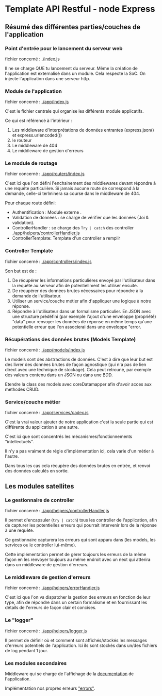 # Template API Restful - node Express

## Résumé des différentes parties/couches de l'application


### Point d'entrée pour le lancement du serveur web

fichier concerné : [./index.js](./index.js)

Il ne se charge QUE tu lancement du serveur. Même la création de l'application est externalisé dans un module. Cela respecte la SoC. On injecte l'application dans une serveur http.

### Module de l'application

fichier concerné : [./app/index.js](./app/index.js)

C'est le fichier centrale qui organise les différents module applicatifs.

Ce qui est référencé à l'intérieur :

1. Les middleware d'interprétations de données entrantes (express.json() et express.urlencoded())
2. le routeur
3. Le middleware de 404
4. Le middleware de gestion d'erreurs

### Le module de routage

fichier concerné : [./app/routers/index.js](./app/routers/index.js)

C'est ici que l'on défini l'enchainement des middlewares devant répondre à une requête particulière.
Si jamais aucune route de correspond à la demande, celle-ci terlminera sa course dans le middleware de 404.

Pour chaque route défini:

- Authentification : Module externe .
- Validation de données : se charge de vérifier que les données (Joi & validation).
- ControllerHandler : se charge des `Try | catch` des controller [./app/helpers/controllerHandler.js](./app/helpers/controllerHandler.js)
- ControllerTemplate: Template d'un controller a remplir 

### Controller Template

fichier concerné : [./app/controllers/index.js](./app/controllers/controllerTemplate.js)

Son but est de : 

1. De récupérer les informations particulières envoyé par l'utilisateur dans la requête au serveur afin de potentiellment les utiliser ensuite.
2. De récupérer des données brutes nécessaires pour répondre à la demande de l'utilisateur.
3. Utiliser un service/couche métier afin d'appliquer une logique à notre réponse.
4. Répondre à l'utilisateur dans un formalisme particulier. En JSON avec une structure prédéfini (par exemple l'ajout d'une enveloppe (propriété) "data" pour renvoyer les données de réponse en même temps qu'une potentielle erreur que l'on associerai dans une enveloppe "error.

### Récupérations des données brutes (Models Template)

fichier concerné : [./app/models/index.js](./app/models/modelTemplate.js)

Le models sont des abstractions de données. C'est à dire que leur but est des livrer des données brutes de façon agnostique (qui n'a pas de lien direct avec une technique de stockage). Cela peut retrouné, par exemple des valeurs contenu dans un JSON ou dans une BDD.

Etendre la class des models avec coreDatamapper afin d'avoir acces aux methodes CRUD.

### Service/couche métier

fichier concerné : [./app/services/cadex.js](./app/services/serviceTemplate.js)

C'est la vrai valeur ajouter de notre application c'est la seule partie qui est différente du application à une autre.

C'est ici que sont concentrés les mécanismes/fonctionnements "intellectuels".

Il n'y a pas vraiment de règle d'implémentation ici, cela varie d'un métier à l'autre.

Dans tous les cas cela récupère des données brutes en entrée, et renvoi des données calculés en sortie.

## Les modules satellites


### Le gestionnaire de controller

fichier concerné : [./app/helpers/controllerHandler.js](./app/helpers/controllerHandler.js)

Il permet d'encapsuler (`try | catch`) tous les controller de l'application, afin de capturer les potentielles erreurs qui pourrait intervenir lors de la réponse à une requête.

Ce gestionnaire capturera les erreurs qui sont apparu dans (les models, les services ou le controller lui-même).

Cette implémentation permet de gérer toujours les erreurs de la même façon en les renvoyer toujours au même endroit avec un next qui atterira dans un middleware de gestion d'erreurs.

### Le middleware de gestion d'erreurs

fichier concerné : [./app/helpers/errorHandler.js](./app/helpers/errorHandler.js)

C'est ici que l'on va dispatcher la gestion des erreurs en fonction de leur type, afin de répondre dans un certain formalisme et en fournissant les détails de l'erreurs de façon clair et concises.

### Le "logger"

fichier concerné : [./app/helpers/logger.js](./app/helpers/logger.js)

Il permet de définir où et comment sont affichés/stockés les messages d'erreurs potentiels de l'application.
Ici ils sont stockés dans un/des fichiers de log pendant 1 jour.


### Les modules secondaires

Middleware qui se charge de l'affichage de la [documentation](./app/helpers/apidocs.js) de l'application.

Implémentation nos propres erreurs ["errors"](./app/errors/errorTemplate.js).